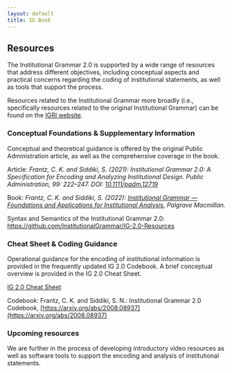 ```yaml
---
layout: default
title: IG Book
---
```


## Resources

The Institutional Grammar 2.0 is supported by a wide range of resources that address different objectives, including conceptual aspects and practical concerns regarding the coding of institutional statements, as well as tools that support the process.

Resources related to the Institutional Grammar more broadly (i.e., specifically resources related to the original Institutional Grammar) can be found on the [IGRI website](https://institutionalgrammar.org/resources/).

### Conceptual Foundations & Supplementary Information

Conceptual and theoretical guidance is offered by the original Public Administration article, as well as the comprehensive coverage in the book.

Article: *Frantz, C. K. and Siddiki, S. (2021): Institutional Grammar 2.0: A Specification for Encoding and Analyzing Institutional Design. Public Administration, 99: 222–247. DOI: <a href="https://doi.org/10.1111/padm.12719" target="_blank">10.1111/padm.12719</a>*

Book: *Frantz, C. K. and Siddiki, S. (2022): <a href="https://link.springer.com/book/9783030863715" target="_blank">Institutional Grammar — Foundations and Applications for Institutional Analysis</a>, Palgrave Macmillan.*

Syntax and Semantics of the Institutional Grammar 2.0: <a href="https://github.com/InstitutionalGrammar/IG-2.0-Resources" target="_blank">https://github.com/InstitutionalGrammar/IG-2.0-Resources</a>

### Cheat Sheet & Coding Guidance

Operational guidance for the encoding of institutional information is provided in the frequently updated IG 2.0 Codebook. A brief conceptual overview is provided in the IG 2.0 Cheat Sheet.

[IG 2.0 Cheat Sheet](https://newinstitutionalgrammar.org/resources/IG%202.0%20Quick%20Reference.pdf)

Codebook: Frantz, C. K. and Siddiki, S. N.: Institutional Grammar 2.0 Codebook, [https://arxiv.org/abs/2008.08937](https://arxiv.org/abs/2008.08937)

### Upcoming resources

We are further in the process of developing introductory video resources as well as software tools to support the encoding and analysis of institutional statements.

